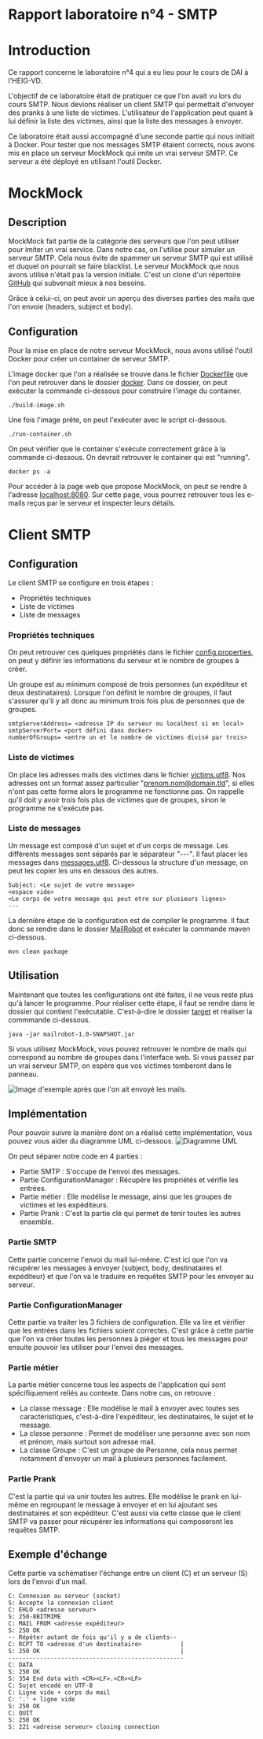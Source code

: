# Rapport laboratoire n°4 - SMTP

# Introduction
Ce rapport concerne le laboratoire n°4 qui a eu lieu pour le cours de DAI à l'HEIG-VD.

L'objectif de ce laboratoire était de pratiquer ce que l'on avait vu lors du cours SMTP.
Nous devions réaliser un client SMTP qui permettait d'envoyer des pranks à une liste de victimes.
L'utilisateur de l'application peut quant à lui définir la liste des victimes, ainsi que la liste des messages à envoyer.

Ce laboratoire était aussi accompagné d'une seconde partie qui nous initiait à Docker.
Pour tester que nos messages SMTP étaient corrects, nous avons mis en place un serveur MockMock qui imite un vrai serveur SMTP.
Ce serveur a été déployé en utilisant l'outil Docker.

# MockMock
## Description
MockMock fait partie de la catégorie des serveurs que l'on peut utiliser pour imiter un vrai service.
Dans notre cas, on l'utilise pour simuler un serveur SMTP. Cela nous évite de spammer un serveur SMTP qui est utilisé et duquel on pourrait se faire blacklist.
Le serveur MockMock que nous avons utilisé n'était pas la version initiale. C'est un clone d'un répertoire [GitHub](https://github.com/DominiqueComte/MockMock) qui subvenait mieux à nos besoins.

Grâce à celui-ci, on peut avoir un aperçu des diverses parties des mails que l'on envoie (headers, subject et body).

## Configuration
Pour la mise en place de notre serveur MockMock, nous avons utilisé l'outil Docker pour créer un container de serveur SMTP.

L'image docker que l'on a réalisée se trouve dans le fichier [Dockerfile](./docker/Dockerfile) que l'on peut retrouver dans le dossier [docker](./docker).
Dans ce dossier, on peut exécuter la commande ci-dessous pour construire l'image du container.

    ./build-image.sh

Une fois l'image prête, on peut l'exécuter avec le script ci-dessous.

    ./run-container.sh

On peut vérifier que le container s'exécute correctement grâce à la commande ci-dessous. On devrait retrouver le container qui est "running".

    docker ps -a

Pour accéder à la page web que propose MockMock, on peut se rendre à l'adresse [localhost:8080](localhost:8080).
Sur cette page, vous pourrez retrouver tous les e-mails reçus par le serveur et inspecter leurs détails.

# Client SMTP
## Configuration
Le client SMTP se configure en trois étapes :
- Propriétés techniques
- Liste de victimes
- Liste de messages
### Propriétés techniques
On peut retrouver ces quelques propriétés dans le fichier [config.properties](./MailRobot/config/config.properties), on peut y définir les informations du serveur et le nombre de groupes à créer.

Un groupe est au minimum composé de trois personnes (un expéditeur et deux destinataires). Lorsque l'on définit le nombre de groupes, il faut s'assurer qu'il y ait donc au minimum trois fois plus de personnes que de groupes.

    smtpServerAddress= <adresse IP du serveur ou localhost si en local>
    smtpServerPort= <port défini dans docker>
    numberOfGroups= <entre un et le nombre de victimes divisé par trois>

### Liste de victimes
On place les adresses mails des victimes dans le fichier [victims.utf8](./MailRobot/config/victims.utf8).
Nos adresses ont un format assez particulier "prenom.nom@domain.tld", si elles n'ont pas cette forme alors le programme ne fonctionne pas.
On rappelle qu'il doit y avoir trois fois plus de victimes que de groupes, sinon le programme ne s'exécute pas.

### Liste de messages
Un message est composé d'un sujet et d'un corps de message. Les différents messages sont séparés par le séparateur "---".
Il faut placer les messages dans [messages.utf8](./MailRobot/config/messages.utf8).
Ci-dessous la structure d'un message, on peut les copier les uns en dessous des autres.

    Subject: <Le sujet de votre message>
    <espace vide>
    <Le corps de votre message qui peut etre sur plusieurs lignes>
    ---
La dernière étape de la configuration est de compiler le programme. Il faut donc se rendre dans le dossier [MailRobot](./MailRobot/) et exécuter la commande maven ci-dessous.

    mvn clean package

## Utilisation

Maintenant que toutes les configurations ont été faites, il ne vous reste plus qu'à lancer le programme. Pour réaliser cette étape, il faut se rendre dans le dossier qui contient l'exécutable. C'est-à-dire le dossier [target](./MailRobot/target) et réaliser la commmande ci-dessous.

    java -jar mailrobot-1.0-SNAPSHOT.jar

Si vous utilisez MockMock, vous pouvez retrouver le nombre de mails qui correspond au nombre de groupes dans l'interface web.
Si vous passez par un vrai serveur SMTP, on espère que vos victimes tomberont dans le panneau.

![Image d'exemple après que l'on ait envoyé les mails.](./figures/MockMock-Exemple.png)

## Implémentation

Pour pouvoir suivre la manière dont on a réalisé cette implémentation, vous pouvez vous aider du diagramme UML ci-dessous.
![Diagramme UML](./figures/Diagramme.png)

On peut séparer notre code en 4 parties :
- Partie SMTP : S'occupe de l'envoi des messages.
- Partie ConfigurationManager : Récupère les propriétés et vérifie les entrées.
- Partie métier : Elle modélise le message, ainsi que les groupes de victimes et les expéditeurs.
- Partie Prank : C'est la partie clé qui permet de tenir toutes les autres ensemble.

### Partie SMTP
Cette partie concerne l'envoi du mail lui-même.
C'est ici que l'on va récupérer les messages à envoyer (subject, body, destinataires et expéditeur) et que l'on va le traduire en requêtes SMTP pour les envoyer au serveur.

### Partie ConfigurationManager
Cette partie va traiter les 3 fichiers de configuration. Elle va lire et vérifier que les entrées dans les fichiers soient correctes.
C'est grâce à cette partie que l'on va créer toutes les personnes à piéger et tous les messages pour ensuite pouvoir les utiliser pour l'envoi des messages.

### Partie métier
La partie métier concerne tous les aspects de l'application qui sont spécifiquement reliés au contexte. Dans notre cas, on retrouve :
- La classe message : Elle modélise le mail à envoyer avec toutes ses caractéristiques, c'est-à-dire l'expéditeur, les destinataires, le sujet et le message.
- La classe personne : Permet de modéliser une personne avec son nom et prénom, mais surtout son adresse mail.
- La classe Groupe : C'est un groupe de Personne, cela nous permet notamment d'envoyer un mail à plusieurs personnes facilement.

### Partie Prank
C'est la partie qui va unir toutes les autres. Elle modélise le prank en lui-même en regroupant le message à envoyer et en lui ajoutant ses destinataires et son expéditeur.
C'est aussi via cette classe que le client SMTP va passer pour récupérer les informations qui composeront les requêtes SMTP.

## Exemple d'échange
Cette partie va schématiser l'échange entre un client (C) et un serveur (S) lors de l'envoi d'un mail.

    C: Connexion au serveur (socket)
    S: Accepte la connexion client
    C: EHLO <adresse serveur>
    S: 250-8BITMIME
    C: MAIL FROM <adresse expéditeur>
    S: 250 OK
    -- Répéter autant de fois qu'il y a de clients--
    C: RCPT TO <adresse d'un destinataire>           |
    S: 250 OK                                        |
    --------------------------------------------------
    C: DATA
    S: 250 OK
    S: 354 End data with <CR><LF>.<CR><LF>
    C: Sujet encodé en UTF-8
    C: Ligne vide + corps du mail
    C: '.' + ligne vide
    S: 250 OK
    C: QUIT
    S: 250 OK
    S: 221 <adresse serveur> closing connection
